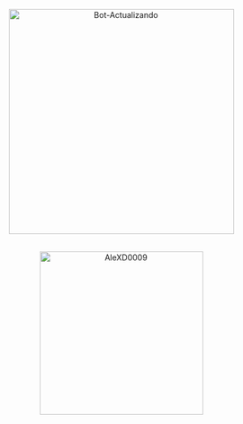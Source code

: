<p align="center">
<img src="https://telegra.ph/file/1e79adfb814a15ff6d473.jpg" alt="Bot-Actualizando" width="400"/>
</p>
</div>
<div align="center">
<br>
 <img src="https://github-readme-stats.vercel.app/api/top-langs?username=AleXD0009&show_icons=true&locale=es&layout=compact&line_height=20&title_color=C372F2&icon_color=EE6FF4&text_color=D3D3D3&bg_color=0,000000,130F40" width="290"  alt="AleXD0009"/>
 <br>
</a>
  


